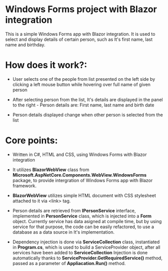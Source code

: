 <h1>Windows Forms project with Blazor integration</h1>

This is a simple Windows Forms app with Blazor integration. It is used to select and display details of certain person, such as It's first name, last name and birthday.

<h1>How does it work?:</h1>

- User selects one of the people from list presented on the left side by clicking a left mouse button while hovering over full name of given person

- After selecting person from the list, It's details are displayed in the panel to the right - Person details are: First name, last name and birth date

- Person details displayed change when other person is selected from the list

<h1>Core points:</h1>

- Written in C#, HTML and CSS, using Windows Forms with Blazor integration

- It utilizes <b>BlazorWebView</b> class from <b>Microsoft.AspNetCore.Components.WebView.WindowsForms</b> package, to provide intergration of Windows Forms app with Blazor framework.

- <b>BlazorWebView</b> utilizes simple HTML document with CSS stylesheet attached to it via \<link> tag.

- Person details are retrieved from <b>IPersonService</b> interface, implemented in <b>PersonService</b> class, which is injected into a <b>Form</b> object. Currently service has data asigned at compile time, but by using service for that purpose, the code can be easily refactored, to use a database as a data source in It's implementation.

- Dependency injection is done via <b>ServiceCollection</b> class, instantiated in <b>Program.cs</b>, which is used to build a ServiceProvider object, after all services have been added to <b>ServiceCollection</b> Injection is done automatically thanks to <b>ServiceProvider.GetRequiredService()</b> method, passed as a parameter of <b>Appliacation.Run()</b> method.
